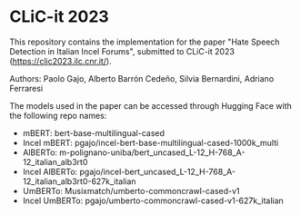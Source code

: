 # CLiC-it 2023

This repository contains the implementation for the paper "Hate Speech Detection in Italian Incel Forums", submitted to CLiC-it 2023 (https://clic2023.ilc.cnr.it/).

Authors: Paolo Gajo, Alberto Barrón Cedeño, Silvia Bernardini, Adriano Ferraresi

The models used in the paper can be accessed through Hugging Face with the following repo names:

- mBERT: bert-base-multilingual-cased
- Incel mBERT: pgajo/incel-bert-base-multilingual-cased-1000k_multi
- AlBERTo: m-polignano-uniba/bert_uncased_L-12_H-768_A-12_italian_alb3rt0
- Incel AlBERTo: pgajo/incel-bert_uncased_L-12_H-768_A-12_italian_alb3rt0-627k_italian
- UmBERTo: Musixmatch/umberto-commoncrawl-cased-v1
- Incel UmBERTo: pgajo/umberto-commoncrawl-cased-v1-627k_italian
